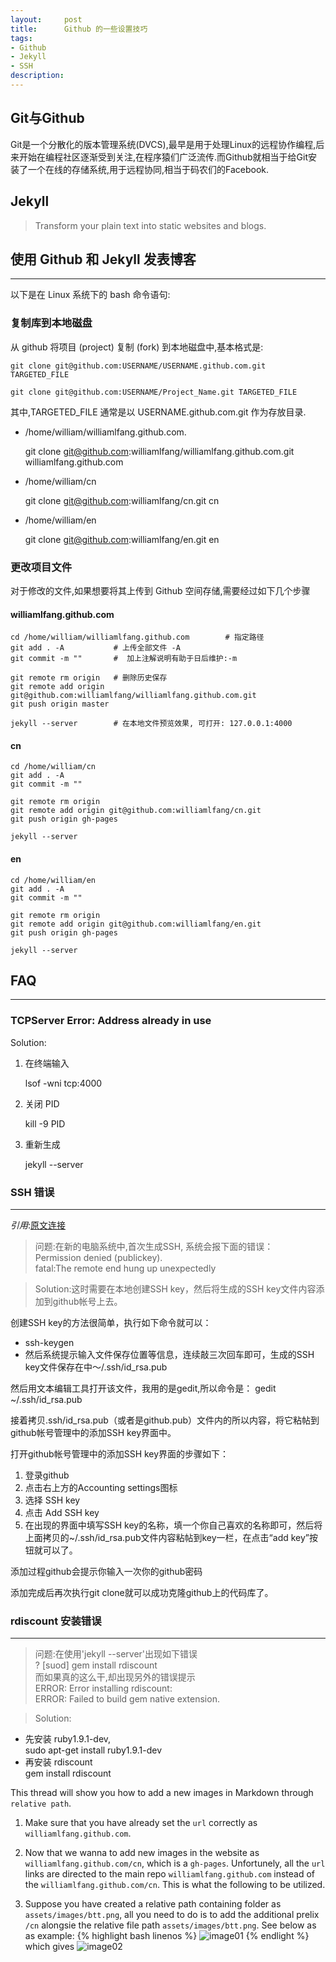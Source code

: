 ```yaml
---
layout:     post
title:      Github 的一些设置技巧
tags: 
- Github
- Jekyll
- SSH
description: 
---
```


Git与Github
----

Git是一个分散化的版本管理系统(DVCS),最早是用于处理Linux的远程协作编程,后来开始在编程社区逐渐受到关注,在程序猿们广泛流传.而Github就相当于给Git安装了一个在线的存储系统,用于远程协同,相当于码农们的Facebook.

## Jekyll

> Transform your plain text into static websites and blogs.


## 使用 Github 和 Jekyll 发表博客
----

以下是在 Linux 系统下的 bash 命令语句:

### 复制库到本地磁盘

从 github 将项目 (project) 复制 (fork) 到本地磁盘中,基本格式是:

    git clone git@github.com:USERNAME/USERNAME.github.com.git TARGETED_FILE
    
    git clone git@github.com:USERNAME/Project_Name.git TARGETED_FILE

其中,TARGETED_FILE 通常是以 USERNAME.github.com.git 作为存放目录.

- /home/william/williamlfang.github.com. 

    git clone git@github.com:williamlfang/williamlfang.github.com.git williamlfang.github.com

- /home/william/cn

    git clone git@github.com:williamlfang/cn.git cn

- /home/william/en

    git clone git@github.com:williamlfang/en.git en


###  更改项目文件

对于修改的文件,如果想要将其上传到 Github 空间存储,需要经过如下几个步骤

#### williamlfang.github.com

    cd /home/william/williamlfang.github.com        # 指定路径
    git add . -A           # 上传全部文件 -A
    git commit -m ""       #  加上注解说明有助于日后维护:-m
    
    git remote rm origin   # 删除历史保存
    git remote add origin git@github.com:williamlfang/williamlfang.github.com.git
    git push origin master
    
    jekyll --server        # 在本地文件预览效果, 可打开: 127.0.0.1:4000

#### cn

    cd /home/william/cn
    git add . -A
    git commit -m ""
    
    git remote rm origin
    git remote add origin git@github.com:williamlfang/cn.git
    git push origin gh-pages
    
    jekyll --server

#### en

    cd /home/william/en
    git add . -A
    git commit -m ""
    
    git remote rm origin
    git remote add origin git@github.com:williamlfang/en.git
    git push origin gh-pages
    
    jekyll --server


## FAQ
----

### TCPServer Error: Address already in use

Solution:

1. 在终端输入

    lsof -wni tcp:4000

2. 关闭 PID 

    kill -9 PID

3. 重新生成

    jekyll --server


### SSH 错误
----
*引用*:[原文连接](http://blog.csdn.net/keyboardota/article/details/7603630)

> 问题:在新的电脑系统中,首次生成SSH, 系统会报下面的错误：<br>
> Permission denied (publickey). <br>
fatal:The remote end hung up unexpectedly <br>

> Solution:这时需要在本地创建SSH key，然后将生成的SSH key文件内容添加到github帐号上去。

创建SSH key的方法很简单，执行如下命令就可以：
- ssh-keygen
- 然后系统提示输入文件保存位置等信息，连续敲三次回车即可，生成的SSH key文件保存在中～/.ssh/id_rsa.pub

然后用文本编辑工具打开该文件，我用的是gedit,所以命令是：
gedit ~/.ssh/id_rsa.pub

接着拷贝.ssh/id_rsa.pub（或者是github.pub）文件内的所以内容，将它粘帖到github帐号管理中的添加SSH key界面中。

打开github帐号管理中的添加SSH key界面的步骤如下：

1. 登录github
2. 点击右上方的Accounting settings图标
3. 选择 SSH key
4. 点击 Add SSH key
5. 在出现的界面中填写SSH key的名称，填一个你自己喜欢的名称即可，然后将上面拷贝的~/.ssh/id_rsa.pub文件内容粘帖到key一栏，在点击“add key”按钮就可以了。

添加过程github会提示你输入一次你的github密码

添加完成后再次执行git clone就可以成功克隆github上的代码库了。


### rdiscount 安装错误
----
> 问题:在使用'jekyll --server'出现如下错误    <br>
  ? [suod] gem install rdiscount    <br>
  而如果真的这么干,却出现另外的错误提示   <br>
  > ERROR: Error installing rdiscount:    <br>
    ERROR: Failed to build gem native extension.

> Solution:   <br>
   - 先安装 ruby1.9.1-dev,    <br>
    sudo apt-get install ruby1.9.1-dev     <br>
   - 再安装 rdiscount    <br>
    gem install rdiscount


This thread will show you how to add a new images in Markdown through `relative path`.

1. Make sure that you have already set the `url` correctly as `williamlfang.github.com`.

2. Now that we wanna to add new images in the website as `williamlfang.github.com/cn`, which is a `gh-pages`. Unfortunely, all the `url` links are directed to the main repo `williamlfang.github.com` instead of the `williamlfang.github.com/cn`. This is what the following to be utilized.

3. Suppose you have created a relative path containing folder as `assets/images/btt.png`, all you need to do is to add the additional prelix `/cn` alongsie the relative file path `assets/images/btt.png`. See below as as example:
{% highlight bash linenos %}
![image01](/cn/assets/images/btt.png)
{% endlight %}
which gives
![image02](/cn/assets/images/btt.png)